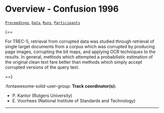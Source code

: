 # Overview - Confusion 1996

[`Proceedings`](./proceedings.md), [`Data`](./data.md), [`Runs`](./runs.md), [`Participants`](./participants.md)

{==

 For TREC-5, retrieval from corrupted data was studied through retrieval of single target  documents from a corpus which was corrupted by producing page images, corrupting the bit  maps, and applying OCR techniques to the results. In general, methods which attempted a  probabilistic estimation of the original clean text fare better than methods which simply accept corrupted versions of the query text.

==}

:fontawesome-solid-user-group: **Track coordinator(s):**

- P. Kantor (Rutgers University) 
- E. Voorhees (National Institute of Standards and Technology) 



---

